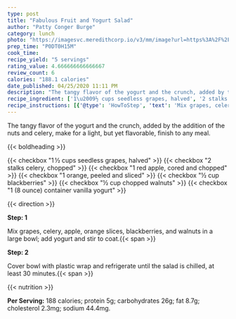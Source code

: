 ```yaml
---
type: post
title: "Fabulous Fruit and Yogurt Salad"
author: "Patty Conger Burge"
category: lunch
photo: "https://imagesvc.meredithcorp.io/v3/mm/image?url=https%3A%2F%2Fimages.media-allrecipes.com%2Fuserphotos%2F3418449.jpg"
prep_time: "P0DT0H15M"
cook_time: 
recipe_yield: "5 servings"
rating_value: 4.666666666666667
review_count: 6
calories: "188.1 calories"
date_published: 04/25/2020 11:11 PM
description: "The tangy flavor of the yogurt and the crunch, added by the addition of the nuts and celery, make for a light, but yet flavorable, finish to any meal."
recipe_ingredient: ['1\u2009½ cups seedless grapes, halved', '2 stalks celery, chopped', '1 red apple, cored and chopped', '1 orange, peeled and sliced', '½ cup blackberries', '½ cup chopped walnuts', '1 (8 ounce) container vanilla yogurt']
recipe_instructions: [{'@type': 'HowToStep', 'text': 'Mix grapes, celery, apple, orange slices, blackberries, and walnuts in a large bowl; add yogurt and stir to coat.\n'}, {'@type': 'HowToStep', 'text': 'Cover bowl with plastic wrap and refrigerate until the salad is chilled, at least 30 minutes.\n'}]
---
```


The tangy flavor of the yogurt and the crunch, added by the addition of the nuts and celery, make for a light, but yet flavorable, finish to any meal. 

{{< boldheading >}}

{{< checkbox "1 ½ cups seedless grapes, halved" >}}
{{< checkbox "2 stalks celery, chopped" >}}
{{< checkbox "1  red apple, cored and chopped" >}}
{{< checkbox "1  orange, peeled and sliced" >}}
{{< checkbox "½ cup blackberries" >}}
{{< checkbox "½ cup chopped walnuts" >}}
{{< checkbox "1 (8 ounce) container vanilla yogurt" >}}


{{< direction >}}

**Step: 1**

Mix grapes, celery, apple, orange slices, blackberries, and walnuts in a large bowl; add yogurt and stir to coat.{{< span >}}

**Step: 2**

Cover bowl with plastic wrap and refrigerate until the salad is chilled, at least 30 minutes.{{< span >}}

{{< nutrition >}}

**Per Serving:** 188 calories; protein 5g; carbohydrates 26g; fat 8.7g; cholesterol 2.3mg; sodium 44.4mg.